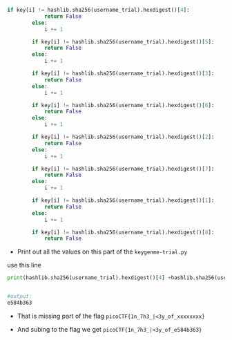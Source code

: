 ```python
if key[i] != hashlib.sha256(username_trial).hexdigest()[4]:
            return False
        else:
            i += 1

        if key[i] != hashlib.sha256(username_trial).hexdigest()[5]:
            return False
        else:
            i += 1

        if key[i] != hashlib.sha256(username_trial).hexdigest()[3]:
            return False
        else:
            i += 1

        if key[i] != hashlib.sha256(username_trial).hexdigest()[6]:
            return False
        else:
            i += 1

        if key[i] != hashlib.sha256(username_trial).hexdigest()[2]:
            return False
        else:
            i += 1

        if key[i] != hashlib.sha256(username_trial).hexdigest()[7]:
            return False
        else:
            i += 1

        if key[i] != hashlib.sha256(username_trial).hexdigest()[1]:
            return False
        else:
            i += 1

        if key[i] != hashlib.sha256(username_trial).hexdigest()[8]:
            return False
```

- Print out all the values on this part of the `keygenme-trial.py` 

use this line
```python
print(hashlib.sha256(username_trial).hexdigest()[4] +hashlib.sha256(username_trial).hexdigest()[5]+hashlib.sha256(username_trial).hexdigest()[3]+hashlib.sha256(username_trial).hexdigest()[6]+hashlib.sha256(username_trial).hexdigest()[2]+hashlib.sha256(username_trial).hexdigest()[7]+hashlib.sha256(username_trial).hexdigest()[1]+hashlib.sha256(username_trial).hexdigest()[8])


#output:
e584b363
```

- That is missing part of the flag `picoCTF{1n_7h3_|<3y_of_xxxxxxxx}`

- And subing to the flag we get `picoCTF{1n_7h3_|<3y_of_e584b363}`


